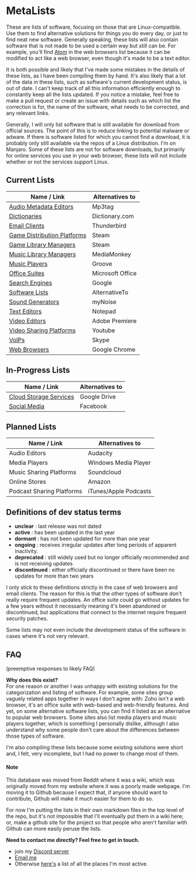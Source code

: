 # MetaLists
These are lists of software, focusing on those that are Linux-compatible. Use them to find alternative solutions for things you do every day, or just to find neat new software. Generally speaking, these lists will also contain software that is not made to be used a certain way but still can be. For example, you'll find [Atom](https://atom.io/) in the web browsers list because it can be modified to act like a web browser, even though it's made to be a text editor.

It is both possible and likely that I've made some mistakes in the details of these lists, as I have been compiling them by hand. It's also likely that a lot of the data in these lists, such as software's current development status, is out of date. I can't keep track of all this information efficiently enough to constantly keep all the lists updated. If you notice a mistake, feel free to make a pull request or create an issue with details such as which list the correction is for, the name of the software, what needs to be corrected, and any relevant links.

Generally, I will only list software that is still available for download from official sources. The point of this is to reduce linking to potential malware or adware. If there is software listed for which you cannot find a download, it is probably only still available via the repos of a Linux distribution. I'm on Manjaro. Some of these lists are not for software downloads, but primarily for online services you use in your web browser, these lists will not include whether or not the services support Linux.

## Current Lists
| Name / Link                                           | Alternatives to  |
| ----------------------------------------------------- | ---------------- |
| [Audio Metadata Editors](lists/audio_meta_editors.md) | Mp3tag           |
| [Dictionaries](lists/dictionaries.md)                 | Dictionary.com   |
| [Email Clients](lists/email_clients.md)               | Thunderbird      |
| [Game Distribution Platforms](lists/game_distribs.md) | Steam            |
| [Game Library Managers](lists/game_libraries.md)      | Steam            |
| [Music Library Managers](lists/music_libraries.md)    | MediaMonkey      |
| [Music Players](lists/music_players.md)               | Groove           |
| [Office Suites](lists/office_suites.md)               | Microsoft Office |
| [Search Engines](lists/search_engines.md)             | Google           |
| [Software Lists](lists/software_lists.md)             | AlternativeTo    |
| [Sound Generators](lists/sound_gens.md)               | myNoise          |
| [Text Editors](lists/text_editors.md)                 | Notepad          |
| [Video Editors](lists/video_editors.md)               | Adobe Premiere   |
| [Video Sharing Platforms](lists/video_sharing.md)     | Youtube          |
| [VoIPs](lists/voips.md)                               | Skype            |
| [Web Browsers](lists/web_browsers.md)                 | Google Chrome    |

## In-Progress Lists
| Name / Link                                           | Alternatives to  |
| ----------------------------------------------------- | ---------------- |
| [Cloud Storage Services](lists/clouds.md)             | Google Drive     |
| [Social Media](lists/social_media.md)                 | Facebook         |

## Planned Lists
| Name / Link               | Alternatives to       |
| ------------------------- | --------------------- |
| Audio Editors             | Audacity              |
| Media Players             | Windows Media Player  |
| Music Sharing Platforms   | Soundcloud            |
| Online Stores             | Amazon                |
| Podcast Sharing Platforms | iTunes/Apple Podcasts |

## Definitions of dev status terms
- **unclear** : last release was not dated
- **active** : has been updated in the last year
- **dormant** : has not been updated for more than one year
- **ongoing** : receives irregular updates after long periods of apparent inactivity.
- **deprecated** : still widely used but no longer officially recommended and is not receiving updates
- **discontinued** : either officially discontinued or there have been no updates for more than two years

I only stick to these definitions strictly in the case of web browsers and email clients. The reason for this is that the other types of software don't really require frequent updates. An office suite could go without updates for a few years without it necessarily meaning it's been abandoned or discontinued, but applications that connect to the internet require frequent security patches.

Some lists may not even include the development status of the software in cases where it's not very relevant.

## FAQ
(preemptive responses to likely FAQ)

**Why does this exist?**  
For one reason or another I was unhappy with existing solutions for the categorization and listing of software. For example, some sites group vaguely related apps together in ways I don't agree with: Zoho isn't a web browser, it's an office suite with web-based and web-friendly features. And yet, on some alternative software lists, you can find it listed as an alternative to popular web browsers. Some sites also list media players and music players together, which is something I personally dislike, although I also understand why some people don't care about the differences between those types of software.

I'm also compiling these lists because some existing solutions were short and, I felt, very incomplete, but I had no power to change most of them.

#### Note
This database was moved from Reddit where it was a wiki, which was originally moved from my website where it was a poorly made webpage. I'm moving it to Github because I expect that, if anyone should want to contribute, Github will make it much easier for them to do so.

For now I'm putting the lists in their own markdown files in the top level of the repo, but it's not impossible that I'll eventually put them in a wiki here; or, make a github site for the project so that people who aren't familiar with Github can more easily peruse the lists.

**Need to contact me directly? Feel free to get in touch.**  
- join my [Discord server](https://discord.gg/NqqU2fV)
- [Email me](mailto:jontiamac@gmail.com)
- Otherwise [here's](https://tiamarth.com/card.php) a list of all the places I'm most active.
